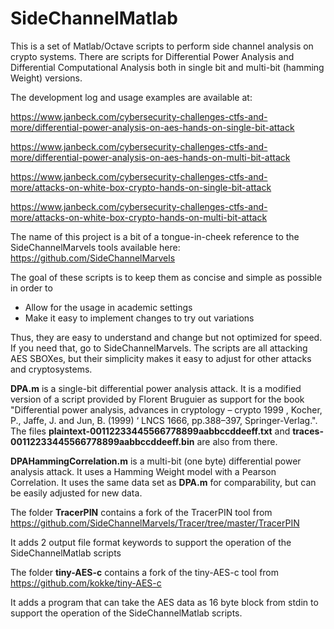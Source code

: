 # SideChannelMatlab
This is a set of Matlab/Octave scripts to perform side channel analysis on crypto systems. There are scripts for Differential Power Analysis and Differential Computational Analysis both in single bit and multi-bit (hamming Weight) versions.

The development log and usage examples are available at:

https://www.janbeck.com/cybersecurity-challenges-ctfs-and-more/differential-power-analysis-on-aes-hands-on-single-bit-attack

https://www.janbeck.com/cybersecurity-challenges-ctfs-and-more/differential-power-analysis-on-aes-hands-on-multi-bit-attack

https://www.janbeck.com/cybersecurity-challenges-ctfs-and-more/attacks-on-white-box-crypto-hands-on-single-bit-attack

https://www.janbeck.com/cybersecurity-challenges-ctfs-and-more/attacks-on-white-box-crypto-hands-on-multi-bit-attack

The name of this project is a bit of a tongue-in-cheek reference to the SideChannelMarvels tools available here:
https://github.com/SideChannelMarvels

The goal of these scripts is to keep them as concise and simple as possible in order to
- Allow for the usage in academic settings
- Make it easy to implement changes to try out variations

Thus, they are easy to understand and change but not optimized for speed. If you need that, go to SideChannelMarvels. The scripts are all attacking AES SBOXes, but their simplicity makes it easy to adjust for other attacks and cryptosystems.

**DPA.m** is a single-bit differential power analysis attack. It is a modified version of a script provided by Florent Bruguier as support for the book "Differential power analysis, advances in cryptology – crypto 1999 , Kocher, P., Jaffe, J. and Jun, B. (1999) ‘ LNCS 1666, pp.388–397, Springer-Verlag.". The files **plaintext-00112233445566778899aabbccddeeff.txt** and **traces-00112233445566778899aabbccddeeff.bin** are also from there.

**DPAHammingCorrelation.m** is a multi-bit (one byte) differential power analysis attack. It uses a Hamming Weight model with a Pearson Correlation. It uses the same data set as **DPA.m** for comparability, but can be easily adjusted for new data.

The folder **TracerPIN** contains a fork of the TracerPIN tool from
https://github.com/SideChannelMarvels/Tracer/tree/master/TracerPIN

It adds 2 output file format keywords to support the operation of the SideChannelMatlab scripts

The folder **tiny-AES-c** contains a fork of the tiny-AES-c tool from 
https://github.com/kokke/tiny-AES-c

It adds a program that can take the AES data as 16 byte block from stdin to support the operation of the SideChannelMatlab scripts.
